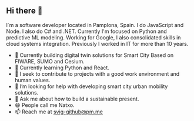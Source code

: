 ## Hi there 👋

I´m a software developer located in Pamplona, Spain. I do JavaScript and Node. I also do C# and .NET. Currently I'm focused on Python and predictive ML modeling.
Working for Google, I also consolidated skills in cloud systems integration. Previously I worked in IT for more than 10 years.

- 🔭 Currently building digital twin solutions for Smart City Based on FIWARE, SUMO and Cesium.
- 🌱 Currently learning Python and React. 
- 👯 I seek to contribute to projects with a good work environment and human values.
- 🤔 I’m looking for help with developing smart city urban mobility solutions. 
- 💬 Ask me about how to build a sustainable present.
- 😄 People call me Natxo.
- 📫 Reach me at svig-github@pm.me 

